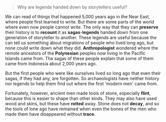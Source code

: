 > Why are legends handed down by storytellers useful?

We can read of things that happened 5,000 years ago in the Near East, where people first learned to write. But there are some parts of the world where even now people cannot write. The only way that they can **preserve** their history is to **recount** it as **sagas**-**legends** handed down from one generation of storyteller to another. These legends are useful because the can tell us something about migrations of people who lived long ago, but none could write down what they did. **Anthropologist** wondered where the remote ancestors of the **Polynesian** peoples now living in the Pacific Islands came from. Tha sagas of these people explain that some of them came from Indonesia about 2,000 years ago.



But the first people who were like ourselves lived so long ago that even their sagas, if they had any, are forgotten. So archaeologists have neither history nor legends to help them find out where the first 'modern men' came from.



Fortunately, however, ancient men made tools of stone, especially **flint**, because this is easier to shape than other kinds. They may also have used wood and skins, but these have **rotted** away. Stone does not **decay**, and so the tools of lone ago have remained when even the bones of the men who made them have disappeared without **trace**.
